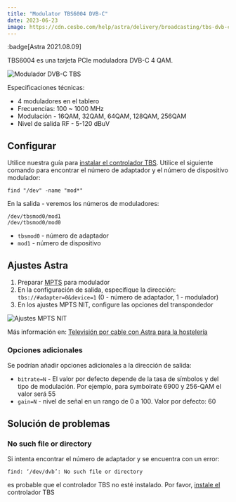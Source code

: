 ```yaml
---
title: "Modulator TBS6004 DVB-C"
date: 2023-06-23
image: https://cdn.cesbo.com/help/astra/delivery/broadcasting/tbs-dvb-c-modulator/tbs-dvb-c.jpeg
---
```


:badge[Astra 2021.08.09]

TBS6004 es una tarjeta PCIe moduladora DVB-C 4 QAM.

![Modulador DVB-C TBS](https://cdn.cesbo.com/help/astra/delivery/broadcasting/tbs-dvb-c-modulator/tbs-dvb-c.jpeg)

Especificaciones técnicas:

- 4 moduladores en el tablero
- Frecuencias: 100 ~ 1000 MHz
- Modulación - 16QAM, 32QAM, 64QAM, 128QAM, 256QAM
- Nivel de salida RF - 5-120 dBuV

## Configurar[](https://help.cesbo.com/astra/delivery/hardware/tbs-dvb-c-modulator#setup)

Utilice nuestra guía para [instalar el controlador TBS](https://help.cesbo.com/misc/tools-and-utilities/dvb/tbs-driver). Utilice el siguiente comando para encontrar el número de adaptador y el número de dispositivo modulador:

```
find "/dev" -name "mod*"
```

En la salida - veremos los números de moduladores:

```
/dev/tbsmod0/mod1
/dev/tbsmod0/mod0
```

- `tbsmod0` - número de adaptador
- `mod1` - número de dispositivo

## Ajustes Astra[](https://help.cesbo.com/astra/delivery/hardware/tbs-dvb-c-modulator#astra-settings)

1. Preparar [MPTS](https://help.cesbo.com/astra/delivery/broadcasting/mpts-settings) para modulador
2. En la configuración de salida, especifique la dirección: `tbs://#adapter=0&device=1` (0 - número de adaptador, 1 - modulador)
3. En los ajustes MPTS NIT, configure las opciones del transpondedor

![Ajustes MPTS NIT](https://cdn.cesbo.com/help/astra/delivery/broadcasting/tbs-dvb-c-modulator/mpts-nit.png)

Más información en: [Televisión por cable con Astra para la hostelería](https://help.cesbo.com/astra/getting-started/use-cases/cable-television-with-astra-for-hospitality-industry)

### Opciones adicionales

Se podrían añadir opciones adicionales a la dirección de salida:

- `bitrate=N` - El valor por defecto depende de la tasa de símbolos y del tipo de modulación. Por ejemplo, para symbolrate 6900 y 256-QAM el valor será 55
- `gain=N` - nivel de señal en un rango de 0 a 100. Valor por defecto: 60

## Solución de problemas[](https://help.cesbo.com/astra/delivery/hardware/tbs-dvb-c-modulator#troubleshooting)

### No such file or directory

Si intenta encontrar el número de adaptador y se encuentra con un error:

```
find: ‘/dev/dvb’: No such file or directory
```

es probable que el controlador TBS no esté instalado. Por favor, [instale el](https://help.cesbo.com/misc/tools-and-utilities/dvb/tbs-driver) controlador TBS
